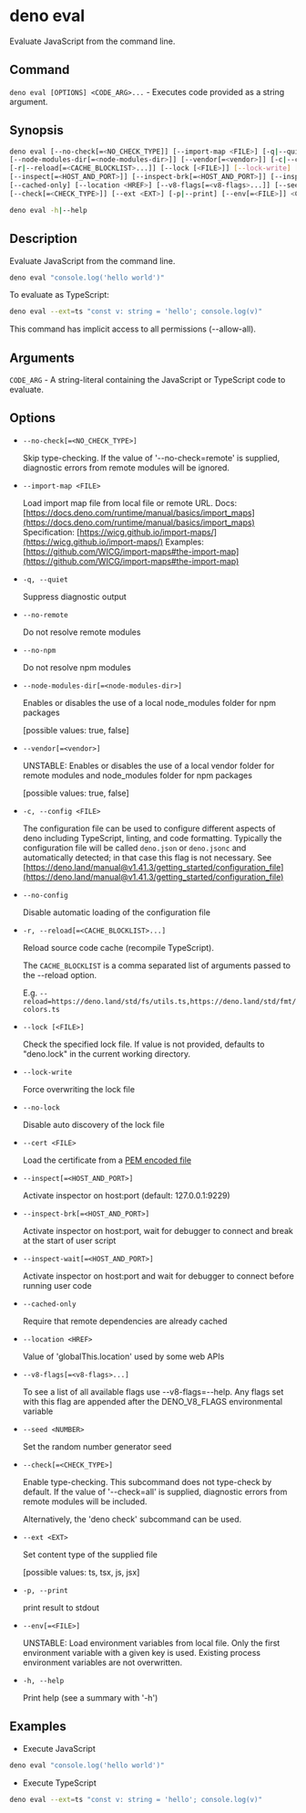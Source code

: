 # deno eval

Evaluate JavaScript from the command line.

## Command

`deno eval [OPTIONS] <CODE_ARG>...` - Executes code provided as a string
argument.

## Synopsis

```bash
deno eval [--no-check[=<NO_CHECK_TYPE]] [--import-map <FILE>] [-q|--quiet] [--no-remote] [--no-npm] 
[--node-modules-dir[=<node-modules-dir>]] [--vendor[=<vendor>]] [-c|--config <FILE>] [--no-config]
[-r|--reload[=<CACHE_BLOCKLIST>...]] [--lock [<FILE>]] [--lock-write] [--no-lock] [--cert <FILE>]
[--inspect[=<HOST_AND_PORT>]] [--inspect-brk[=<HOST_AND_PORT>]] [--inspect-wait[=<HOST_AND_PORT>]]
[--cached-only] [--location <HREF>] [--v8-flags[=<v8-flags>...]] [--seed <NUMBER>]
[--check[=<CHECK_TYPE>]] [--ext <EXT>] [-p|--print] [--env[=<FILE>]] <CODE_ARG>

deno eval -h|--help
```

## Description

Evaluate JavaScript from the command line.

```bash
deno eval "console.log('hello world')"
```

To evaluate as TypeScript:

```bash
deno eval --ext=ts "const v: string = 'hello'; console.log(v)"
```

This command has implicit access to all permissions (--allow-all).

## Arguments

`CODE_ARG` - A string-literal containing the JavaScript or TypeScript code to
evaluate.

## Options

- `--no-check[=<NO_CHECK_TYPE>]`

  Skip type-checking. If the value of '--no-check=remote' is supplied,
  diagnostic errors from remote modules will be ignored.

- `--import-map <FILE>`

  Load import map file from local file or remote URL. Docs:
  [https://docs.deno.com/runtime/manual/basics/import_maps](https://docs.deno.com/runtime/manual/basics/import_maps)
  Specification:
  [https://wicg.github.io/import-maps/](https://wicg.github.io/import-maps/)
  Examples:
  [https://github.com/WICG/import-maps#the-import-map](https://github.com/WICG/import-maps#the-import-map)

- `-q, --quiet`

  Suppress diagnostic output

- `--no-remote`

  Do not resolve remote modules

- `--no-npm`

  Do not resolve npm modules

- `--node-modules-dir[=<node-modules-dir>]`

  Enables or disables the use of a local node_modules folder for npm packages

  [possible values: true, false]

- `--vendor[=<vendor>]`

  UNSTABLE: Enables or disables the use of a local vendor folder for remote
  modules and node_modules folder for npm packages

  [possible values: true, false]

- `-c, --config <FILE>`

  The configuration file can be used to configure different aspects of deno
  including TypeScript, linting, and code formatting. Typically the
  configuration file will be called `deno.json` or `deno.jsonc` and
  automatically detected; in that case this flag is not necessary. See
  [https://deno.land/manual@v1.41.3/getting_started/configuration_file](https://deno.land/manual@v1.41.3/getting_started/configuration_file)

- `--no-config`

  Disable automatic loading of the configuration file

- `-r, --reload[=<CACHE_BLOCKLIST>...]`

  Reload source code cache (recompile TypeScript).

  The `CACHE_BLOCKLIST` is a comma separated list of arguments passed to the
  --reload option.

  E.g.
  `--reload=https://deno.land/std/fs/utils.ts,https://deno.land/std/fmt/colors.ts`

- `--lock [<FILE>]`

  Check the specified lock file. If value is not provided, defaults to
  "deno.lock" in the current working directory.

- `--lock-write`

  Force overwriting the lock file

- `--no-lock`

  Disable auto discovery of the lock file

- `--cert <FILE>`

  Load the certificate from a
  [PEM encoded file](https://en.wikipedia.org/wiki/Privacy-Enhanced_Mail)

- `--inspect[=<HOST_AND_PORT>]`

  Activate inspector on host:port (default: 127.0.0.1:9229)

- `--inspect-brk[=<HOST_AND_PORT>]`

  Activate inspector on host:port, wait for debugger to connect and break at the
  start of user script

- `--inspect-wait[=<HOST_AND_PORT>]`

  Activate inspector on host:port and wait for debugger to connect before
  running user code

- `--cached-only`

  Require that remote dependencies are already cached

- `--location <HREF>`

  Value of 'globalThis.location' used by some web APIs

- `--v8-flags[=<v8-flags>...]`

  To see a list of all available flags use --v8-flags=--help. Any flags set with
  this flag are appended after the DENO_V8_FLAGS environmental variable

- `--seed <NUMBER>`

  Set the random number generator seed

- `--check[=<CHECK_TYPE>]`

  Enable type-checking. This subcommand does not type-check by default. If the
  value of '--check=all' is supplied, diagnostic errors from remote modules will
  be included.

  Alternatively, the 'deno check' subcommand can be used.

- `--ext <EXT>`

  Set content type of the supplied file

  [possible values: ts, tsx, js, jsx]

- `-p, --print`

  print result to stdout

- `--env[=<FILE>]`

  UNSTABLE: Load environment variables from local file. Only the first
  environment variable with a given key is used. Existing process environment
  variables are not overwritten.

- `-h, --help`

  Print help (see a summary with '-h')

## Examples

- Execute JavaScript

```bash
deno eval "console.log('hello world')"
```

- Execute TypeScript

```bash
deno eval --ext=ts "const v: string = 'hello'; console.log(v)"
```

